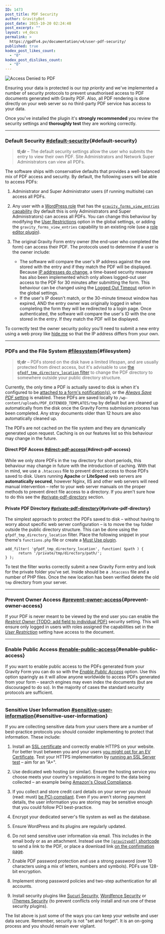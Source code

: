 ```yaml
---
ID: 1473
post_title: PDF Security
author: GravityBot
post_date: 2015-10-20 02:24:48
post_excerpt: ""
layout: v4_docs
permalink: >
  https://gpdfv4.pv/documentation/v4/user-pdf-security/
published: true
kodex_post_likes_count:
  - "0"
kodex_post_dislikes_count:
  - "0"
---
```

![Access Denied to PDF](https://gpdfv4.pv/app/uploads/2015/10/access-denied.png) 

Ensuring your data is protected is our *top priority* and we've implemented a number of security protocols to prevent unauthorised access to PDF documents generated with Gravity PDF. Also, all PDF rendering is done directly on your web server so no third-party PDF service has access to your data. 

Once you've installed the plugin it's **strongly recommended** you review the security settings and **thoroughly test** they are working correctly.

---

### Default Security [#default-security](#default-security){#default-security}

> **tl;dr** – The default security settings allow the user who submits the entry to view their own PDF. Site Administrators and Network Super Administrators can view all PDFs.

The software ships with conservative defaults that provides a well-balanced mix of PDF access and security. By default, the following users will be able to access PDFs:

1. Administrator and Super Administrator users (if running multisite) can access all PDFs.

1. Any user with a [WordPress role](https://codex.wordpress.org/Roles_and_Capabilities) that has the [`gravity_forms_view_entries` capability](https://www.gravityhelp.com/documentation/article/role-management-guide/) (by default this is only Administrators and Super Administrators) can access all PDFs. You can change this behaviour by modifying the [User Restrictions](https://gpdfv4.pv/v4-docs/global-settings/#user-restriction) option in the global settings, or adding the `gravity_forms_view_entries` capability to an existing role (use a [role editor plugin](https://wordpress.org/plugins/user-role-editor/)).

1. The original Gravity Form entry owner (the end-user who completed the form) can access their PDF. The protocols used to determine if a user is the owner include:
    * The software will compare the user's IP address against the one stored with the entry and if they match the PDF will be displayed. Because [IP addresses do change](http://whatismyipaddress.com/keeps-changing), a time-based security measure has also been implemented which only allows logged-out user access to the PDF for 30 minutes after submitting the form. This behaviour can be changed using the [Logged Out Timeout](https://gpdfv4.pv/v4-docs/global-settings/#logged-out-timeout) option in the global settings.
    * If the user's IP doesn't match, or the 30-minute timeout window has expired, AND the entry owner was originally logged in when completing the form they will be redirected to a login page. Once authenticated, the software will compare the user's ID with the one stored in the entry. If they match the PDF will be displayed.

To correctly test the owner security policy you'll need to submit a new entry using a web proxy like [hide.me](https://hide.me/en/proxy) so that the IP address differs from your own.

---

### PDFs and the File System [#filesystem](#filesystem){#filesystem}

> **tl;dr** – PDFs stored on the disk have a limited lifespan, and are usually protected from direct access, but it's advisable to use [the `gfpdf_tmp_directory_location` filter](#) to change the PDF directory to somewhere outside your public directory structure.

Currently, the only time a PDF is actually saved to disk is when it's configured to be [attached to a form's notification(s)](https://gpdfv4.pv/v4-docs/setup-pdf/#notifications), or the [*Always Save PDF* setting](https://gpdfv4.pv/v4-docs/setup-pdf/#save-pdf) is enabled. These PDFs are saved locally to `/wp-content/uploads/PDF_EXTENDED_TEMPLATES/tmp` by default but are cleaned up automatically from the disk once the Gravity Forms submission process has been completed. Any stray documents older than 12 hours are also automatically cleaned up. 

The PDFs are not cached on the file system and they are dynamically generated upon request. Caching is on our features list so this behaviour may change in the future.

#### Direct PDF Access [#direct-pdf-access](#direct-pdf-access){#direct-pdf-access}

While we only store PDFs in the `tmp` directory for short periods, this behaviour may change in future with the introduction of caching. With that in mind, we use a `.htaccess` file to prevent direct access to those PDFs saved to disk. Users running **Apache** or **LiteSpeed** web servers are **automatically secured**, however Nginx, IIS and other web servers will need manual intervention – refer to your web server manuals on the proper methods to prevent direct file access to a directory. If you aren't sure how to do this see the [#private-pdf-directory](#private-pdf-directory) section.

#### Private PDF Directory [#private-pdf-directory](#private-pdf-directory){#private-pdf-directory}

The simplest approach to protect the PDFs saved to disk – without having to worry about specific web server configuration – is to move the `tmp` folder outside the public directory structure. This can be done using the `gfpdf_tmp_directory_location` filter. Place the following snippet in your theme's `functions.php` file or create a [Must Use plugin](https://codex.wordpress.org/Must_Use_Plugins).

```{.language-php}
add_filter( 'gfpdf_tmp_directory_location', function( $path ) {
      return '/private/tmp/directory/path/';
} );
```

To test the filter works correctly submit a new Gravity Form entry and look for the private folder you've set. Inside should be a `.htaccess` file and a number of PHP files. Once the new location has been verified delete the old `tmp` directory from your server.

---

### Prevent Owner Access [#prevent-owner-access](#prevent-owner-access){#prevent-owner-access}

If your PDF is never meant to be viewed by the end user you can enable the [*Restrict Owner* (TODO: add field to individual PDF)](#) security setting. This will ensure only logged in users with roles assigned the capabilities set in the [*User Restriction*](https://gpdfv4.pv/v4-docs/global-settings/#user-restriction) setting have access to the document.

---

### Enable Public Access [#enable-public-access](#enable-public-access){#enable-public-access}

If you want to enable public access to the PDFs generated from your Gravity Form you can do so with the [*Enable Public Access*](https://gpdfv4.pv/v4-docs/user-setup-pdf/#enable-public-access) option. Use this option sparingly as it will allow anyone worldwide to access PDFs generated from your form – search engines may even index the documents (but are discouraged to do so). In the majority of cases the standard security protocols are sufficient.

---

### Sensitive User Information [#sensitive-user-information](#sensitive-user-information){#sensitive-user-information}

If you are collecting sensitive data from your users there are a number of best-practice protocols you should consider implementing to protect that information. These include:

1. Install an [SSL certificate](https://www.namecheap.com/support/knowledgebase/article.aspx/786/38/what-is-an-ssl-certificate-and-what-is-it-used-for) and correctly enable HTTPS on your website. For better trust between you and your users [you might opt for an EV Certificate](https://www.namecheap.com/security/ssl-certificates/extended-validation.aspx). Test your HTTPS implementation by [running an SSL Server test](https://www.ssllabs.com/ssltest/) – aim for an "A+".

1. Use dedicated web hosting (or similar). Ensure the hosting service you choose meets your country's regulations in regard to the data being collected – an example being [Amazon's Cloud Compliance](http://aws.amazon.com/compliance/).

1. If you collect and store credit card details on your server you should (read: must) [be PCI-compliant](https://www.pcisecuritystandards.org/merchants/). Even if you aren't storing payment details, the user information you are storing may be sensitive enough that you could follow PCI best-practice.

1. Encrypt your dedicated server's file system as well as the database.

1. Ensure WordPress and its plugins are regularly updated.

1. Do not send sensitive user information via email. This includes in the email body or as an attachment. Instead use the [`[gravitypdf]` shortcode](https://gpdfv4.pv/v4-docs/shortcodes/#notifications) to send a link to the PDF, or place a download link [on the confirmation page](https://gpdfv4.pv/v4-docs/shortcodes/#confirmation).

1. Enable PDF password protection and use a strong password (over 10 characters using a mix of letters, numbers and symbols). PDFs use 128-bit encryption.

1. Implement strong password policies and two-step authentication for all accounts.

1. Install security plugins like [Sucuri Security](https://wordpress.org/plugins/sucuri-scanner/), [Wordfence Security](https://wordpress.org/plugins/wordfence/) or [iThemes Security](https://wordpress.org/plugins/better-wp-security/) (to prevent conflicts only install and run one of these security plugins).

The list above is just some of the ways you can keep your website and user data secure. Remember, security is not "set and forget". It is an on-going process and you should remain ever vigilant.